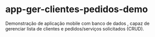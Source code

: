 # app-ger-clientes-pedidos-demo
Demonstração de aplicação mobile com banco de dados , capaz de gerenciar lista de clientes e pedidos/serviços solicitados (CRUD).
